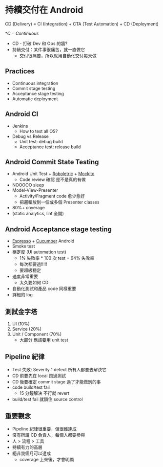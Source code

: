 # 持續交付在 Android 

CD (Delivery) = CI (Integration) + CTA (Test Automation) + CD (Deployment)

**C = Continuous*

- CD - 打破 Dev 和 Ops 的牆?
- 持續交付：某件事很痛苦，就一直做它
    - 交付很痛苦，所以就用自動化交付每天做

## Practices

- Continuous integration
- Commit stage testing
- Acceptance stage testing
- Automatic deployment

## Android CI

- Jenkins
    - How to test all OS?
- Debug vs Release
    - Unit test: debug build
    - Acceptance test: release build

## Android Commit State Testing

- Android Unit Test + [Roboletric](http://robolectric.org/) + [Mockito](http://mockito.org/)
    - Code review 確認 是不是真的有做
- NOOOOO sleep
- Model-View-Presenter
    - Activity/Fragment code 愈少愈好
    - 把邏輯放到一個或多個 Presenter classes
- 80%+ coverage
- (static analytics, lint 全開)

## Android Acceptance stage testing

- [Espresso](http://developer.android.com/intl/zh-tw/tools/testing-support-library/index.html#Espresso) + [Cucumber](https://cucumber.io/) Android
- Smoke test
- 穩定度 (UI automation test)
    - 1% 失敗率 * 100 次 test = 64% 失敗率
    - 每次都要過!!!!!
    - 要超級穩定
- 速度非常重要
    - 太久要如何 CD
- 自動化測試和產品 code 同樣重要
- 詳細的 log

## 測試金字塔

1. UI (10%)
1. Service (20%)
1. Unit / Component (70%)
    - 大部分 應該要用 unit test

## Pipeline 紀律

- Test 失敗: Severity 1 defect 所有人都要去解決它
- CD 前要先在 local 跑過測試
- CD 後要確定 commit stage 過了才能做別的事
- code build/test fail
    - 15 分鐘解決 不行就 revert
- build/test fail 就鎖住 source control

## 重要觀念

- Pipeline 紀律很重要，但很難達成
- 沒有所謂 CD 負責人，每個人都要參與
- 人 > 流程 > 工具
- 持續有力的高層
- 絕非幾個月可以達成
    - coverage 上來後，才會明顯
